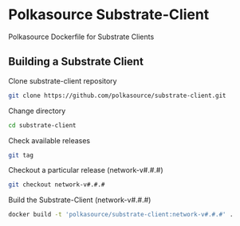 # Polkasource Substrate-Client
Polkasource Dockerfile for Substrate Clients

## Building a Substrate Client
Clone substrate-client repository
```bash
git clone https://github.com/polkasource/substrate-client.git
```

Change directory
```bash
cd substrate-client
```

Check available releases
```bash
git tag
```

Checkout a particular release (network-v#.#.#)
```bash
git checkout network-v#.#.#
```

Build the Substrate-Client (network-v#.#.#)
```bash
docker build -t 'polkasource/substrate-client:network-v#.#.#' .
```


